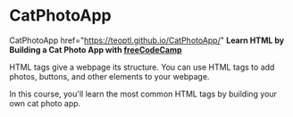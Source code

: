 # CatPhotoApp
<a target="_blank">CatPhotoApp</a> href="https://teoptl.github.io/CatPhotoApp/"
<strong>Learn HTML by Building a Cat Photo App with <a href="https://www.freecodecamp.org" target="_blank">freeCodeCamp</a></strong>

HTML tags give a webpage its structure. You can use HTML tags to add photos, buttons, and other elements to your webpage.

In this course, you'll learn the most common HTML tags by building your own cat photo app.
